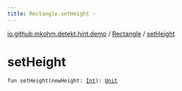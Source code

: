 ```yaml
---
title: Rectangle.setHeight - 
---
```


[io.github.mkohm.detekt.hint.demo](../index.html) / [Rectangle](index.html) / [setHeight](./set-height.html)

# setHeight

`fun setHeight(newHeight: `[`Int`](https://kotlinlang.org/api/latest/jvm/stdlib/kotlin/-int/index.html)`): `[`Unit`](https://kotlinlang.org/api/latest/jvm/stdlib/kotlin/-unit/index.html)